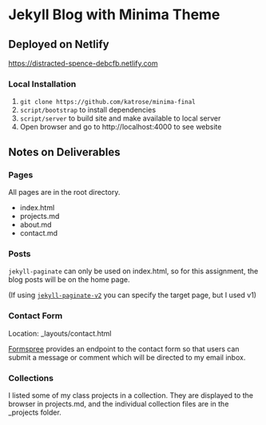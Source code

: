 # Jekyll Blog with Minima Theme

## Deployed on Netlify
https://distracted-spence-debcfb.netlify.com

### Local Installation

1. `git clone https://github.com/katrose/minima-final`
2. `script/bootstrap` to install dependencies
3. `script/server` to build site and make available to local server
4. Open browser and go to http://localhost:4000 to see website

## Notes on Deliverables

### Pages

All pages are in the root directory.

- index.html
- projects.md
- about.md
- contact.md

### Posts
`jekyll-paginate` can only be used on index.html, so for this assignment, the blog posts will be on the home page.

(If using [`jekyll-paginate-v2`](https://github.com/sverrirs/jekyll-paginate-v2) you can specify the target page, but I used v1)

### Contact Form

Location: _layouts/contact.html

[Formspree](https://formspree.io/) provides an endpoint to the contact form so that users can submit a message or comment which will be directed to my email inbox.

### Collections

I listed some of my class projects in a collection. They are displayed to the browser in projects.md, and the individual collection files are in the _projects folder.
